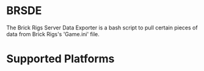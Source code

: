 # BRSDE

The Brick Rigs Server Data Exporter is a bash script to pull certain pieces of data from Brick Rigs's 'Game.ini' file. 

# Supported Platforms
